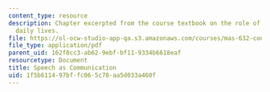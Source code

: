 ```yaml
---
content_type: resource
description: Chapter excerpted from the course textbook on the role of speech in our
  daily lives.
file: https://ol-ocw-studio-app-qa.s3.amazonaws.com/courses/mas-632-conversational-computer-systems-fall-2008/1f5b611497bffc065c78aa5d033a460f_schmandt_txt_ch1.pdf
file_type: application/pdf
parent_uid: 162f8cc3-ab62-9ebf-bf11-9334b6618eaf
resourcetype: Document
title: Speech as Communication
uid: 1f5b6114-97bf-fc06-5c78-aa5d033a460f
---
```

